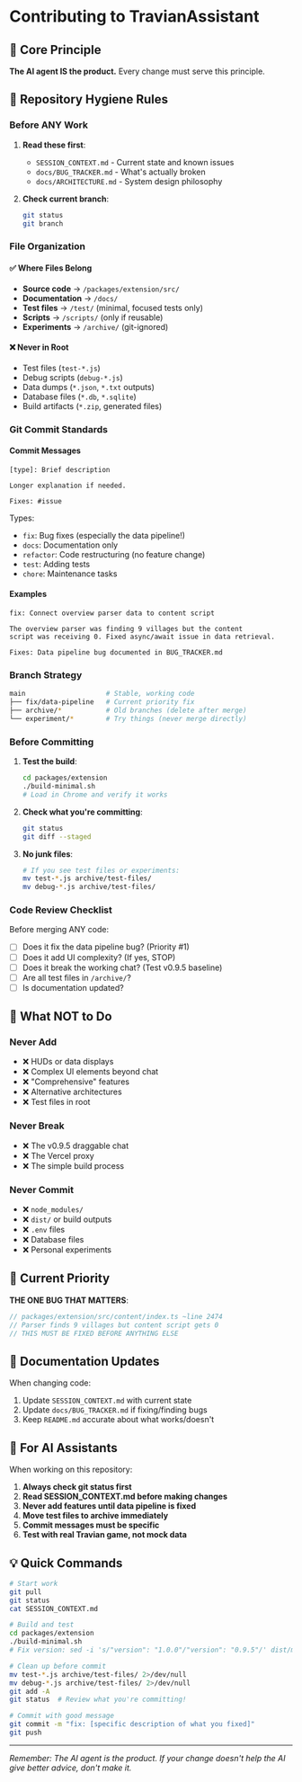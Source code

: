 # Contributing to TravianAssistant

## 🎯 Core Principle
**The AI agent IS the product.** Every change must serve this principle.

## 📁 Repository Hygiene Rules

### Before ANY Work
1. **Read these first**:
   - `SESSION_CONTEXT.md` - Current state and known issues
   - `docs/BUG_TRACKER.md` - What's actually broken
   - `docs/ARCHITECTURE.md` - System design philosophy

2. **Check current branch**:
   ```bash
   git status
   git branch
   ```

### File Organization

#### ✅ Where Files Belong
- **Source code** → `/packages/extension/src/`
- **Documentation** → `/docs/`
- **Test files** → `/test/` (minimal, focused tests only)
- **Scripts** → `/scripts/` (only if reusable)
- **Experiments** → `/archive/` (git-ignored)

#### ❌ Never in Root
- Test files (`test-*.js`)
- Debug scripts (`debug-*.js`)
- Data dumps (`*.json`, `*.txt` outputs)
- Database files (`*.db`, `*.sqlite`)
- Build artifacts (`*.zip`, generated files)

### Git Commit Standards

#### Commit Messages
```
[type]: Brief description

Longer explanation if needed.

Fixes: #issue
```

Types:
- `fix`: Bug fixes (especially the data pipeline!)
- `docs`: Documentation only
- `refactor`: Code restructuring (no feature change)
- `test`: Adding tests
- `chore`: Maintenance tasks

#### Examples
```
fix: Connect overview parser data to content script

The overview parser was finding 9 villages but the content
script was receiving 0. Fixed async/await issue in data retrieval.

Fixes: Data pipeline bug documented in BUG_TRACKER.md
```

### Branch Strategy
```bash
main                    # Stable, working code
├── fix/data-pipeline   # Current priority fix
├── archive/*           # Old branches (delete after merge)
└── experiment/*        # Try things (never merge directly)
```

### Before Committing

1. **Test the build**:
   ```bash
   cd packages/extension
   ./build-minimal.sh
   # Load in Chrome and verify it works
   ```

2. **Check what you're committing**:
   ```bash
   git status
   git diff --staged
   ```

3. **No junk files**:
   ```bash
   # If you see test files or experiments:
   mv test-*.js archive/test-files/
   mv debug-*.js archive/test-files/
   ```

### Code Review Checklist

Before merging ANY code:
- [ ] Does it fix the data pipeline bug? (Priority #1)
- [ ] Does it add UI complexity? (If yes, STOP)
- [ ] Does it break the working chat? (Test v0.9.5 baseline)
- [ ] Are all test files in `/archive/`?
- [ ] Is documentation updated?

## 🚫 What NOT to Do

### Never Add
- ❌ HUDs or data displays
- ❌ Complex UI elements beyond chat
- ❌ "Comprehensive" features
- ❌ Alternative architectures
- ❌ Test files in root

### Never Break
- ❌ The v0.9.5 draggable chat
- ❌ The Vercel proxy
- ❌ The simple build process

### Never Commit
- ❌ `node_modules/`
- ❌ `dist/` or build outputs
- ❌ `.env` files
- ❌ Database files
- ❌ Personal experiments

## 🎯 Current Priority

**THE ONE BUG THAT MATTERS**:
```javascript
// packages/extension/src/content/index.ts ~line 2474
// Parser finds 9 villages but content script gets 0
// THIS MUST BE FIXED BEFORE ANYTHING ELSE
```

## 📝 Documentation Updates

When changing code:
1. Update `SESSION_CONTEXT.md` with current state
2. Update `docs/BUG_TRACKER.md` if fixing/finding bugs
3. Keep `README.md` accurate about what works/doesn't

## 🤖 For AI Assistants

When working on this repository:
1. **Always check git status first**
2. **Read SESSION_CONTEXT.md before making changes**
3. **Never add features until data pipeline is fixed**
4. **Move test files to archive immediately**
5. **Commit messages must be specific**
6. **Test with real Travian game, not mock data**

## 💡 Quick Commands

```bash
# Start work
git pull
git status
cat SESSION_CONTEXT.md

# Build and test
cd packages/extension
./build-minimal.sh
# Fix version: sed -i 's/"version": "1.0.0"/"version": "0.9.5"/' dist/manifest.json

# Clean up before commit
mv test-*.js archive/test-files/ 2>/dev/null
mv debug-*.js archive/test-files/ 2>/dev/null
git add -A
git status  # Review what you're committing!

# Commit with good message
git commit -m "fix: [specific description of what you fixed]"
git push
```

---

*Remember: The AI agent is the product. If your change doesn't help the AI give better advice, don't make it.*
